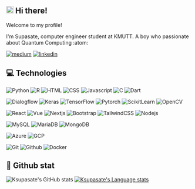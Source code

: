## <img src="https://media4.giphy.com/media/LOnt6uqjD9OexmQJRB/giphy.gif?cid=790b76118bba468aea56b5e43d050efe4d4eb523ec69401c&rid=giphy.gif&ct=g" alt="drawing" width="20" height="20"/> Hi there! 

Welcome to my profile!
<p>
I'm Supasate, computer engineer student at KMUTT. A boy who passionate about Quantum Computing :atom: 
<p>
<a href="https://medium.com/@ksupasate"><img src="https://img.shields.io/badge/Medium-000000?style=for-the-badge&logo=medium&logoColor=white" alt="medium"/></a> 
<a href="https://www.linkedin.com/in/ksupasate"><img src="https://img.shields.io/badge/LinkedIn-000000?style=for-the-badge&logo=linkedin&logoColor=white" alt="linkedin"/></a> 	
</p>
	  
## :computer: Technologies
<p>
<img alt="Python" src="https://img.shields.io/badge/Python-000000?logo=python&logoColor=FFD43B&style=for-the-badge" />
<img alt="R" src="https://img.shields.io/badge/R-000000?logo=r&logoColor=306998&style=for-the-badge" />
<img alt="HTML" src="https://img.shields.io/badge/HTML-000000?logo=html5&logoColor=E34C26&style=for-the-badge" />
<img alt="CSS" src="https://img.shields.io/badge/CSS-000000?logo=css3&logoColor=3C99DC&style=for-the-badge" />
<img alt="Javascript" src="https://img.shields.io/badge/Javascript-000000?logo=javascript&logoColor=F0DB4F&style=for-the-badge" />
<img alt="C" src="https://img.shields.io/badge/C-000000?logo=c&logoColor=283593&style=for-the-badge" />
<img alt="Dart" src="https://img.shields.io/badge/Dart-000000?logo=dart&logoColor=1565C0&style=for-the-badge" />	
</p>

<p>
<img alt="Dialogflow" src="https://img.shields.io/badge/Dialogflow-000000?logo=dialogflow&logoColor=EF6C00&style=for-the-badge" />
<img alt="Keras" src="https://img.shields.io/badge/Keras-000000?logo=keras&logoColor=D02700&style=for-the-badge" />
<img alt="TensorFlow" src="https://img.shields.io/badge/TensorFlow-000000?logo=tensorflow&logoColor=E65A2A&style=for-the-badge" />
<img alt="Pytorch" src="https://img.shields.io/badge/Pytorch-000000?logo=pytorch&logoColor=D43212&style=for-the-badge" />
<img alt="ScikitLearn" src="https://img.shields.io/badge/Scikit Learn-000000?logo=scikitlearn&logoColor=F89A35&style=for-the-badge" />
<img alt="OpenCV" src="https://img.shields.io/badge/OpenCV-000000?logo=opencv&logoColor=white&style=for-the-badge" />
</p>

<p>
<img alt="React" src="https://img.shields.io/badge/React-000000?logo=react&logoColor=52C1DE&style=for-the-badge" />
<img alt="Vue" src="https://img.shields.io/badge/Vue.js-000000?logo=vuedotjs&logoColor=41B883&style=for-the-badge" />
<img alt="Nextjs" src="https://img.shields.io/badge/Next.js-000000?logo=nextdotjs&logoColor=white&style=for-the-badge" />	
<img alt="Bootstrap" src="https://img.shields.io/badge/bootstrap-000000?logo=bootstrap&logoColor=7211F6&style=for-the-badge" />
<img alt="TailwindCSS" src="https://img.shields.io/badge/TailwindCSS-000000?logo=tailwindcss&logoColor=38BDF8&style=for-the-badge" />
<img alt="Nodejs" src="https://img.shields.io/badge/Nodejs-000000?logo=nodedotjs&logoColor=70A961&style=for-the-badge" />
</p>

<p>
<img alt="MySQL" src="https://img.shields.io/badge/MySQL-000000?logo=mysql&logoColor=white&style=for-the-badge" />
<img alt="MariaDB" src="https://img.shields.io/badge/MariaDB-000000?logo=mariadb&logoColor=033645&style=for-the-badge" />
<img alt="MongoDB" src="https://img.shields.io/badge/MongoDB-000000?logo=mongodb&logoColor=0FA34C&style=for-the-badge" />
</p>

<p>
<img alt="Azure" src="https://img.shields.io/badge/Azure-000000?logo=microsoft-azure&logoColor=0658A5&style=for-the-badge" />
<img alt="GCP" src="https://img.shields.io/badge/Google_Cloud-000000?logo=google-cloud&logoColor=4285F4&style=for-the-badge" />
</p>

<p>
<img alt="Git" src="https://img.shields.io/badge/Git-000000?logo=git&logoColor=F05030&style=for-the-badge" />
<img alt="Github" src="https://img.shields.io/badge/Github-000000?logo=github&logoColor=white&style=for-the-badge" />
<img alt="Docker" src="https://img.shields.io/badge/Docker-000000?logo=docker&logoColor=2496ED&style=for-the-badge" />
</p>

	
## :rocket: Github stat
![Ksupasate's GitHub stats](https://github-readme-stats.vercel.app/api?username=ksupasate&show_icons=true&theme=dracula)
[![Ksupasate's Language stats](https://github-readme-stats.vercel.app/api/top-langs/?username=ksupasate&layout=compact&theme=dracula)](https://github.com/ksupasate/github-readme-stats)
